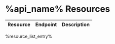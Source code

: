 # %api_name% Resources

| Resource | Endpoint | Description |
|----------|----------|-------------|
%resource_list_entry%